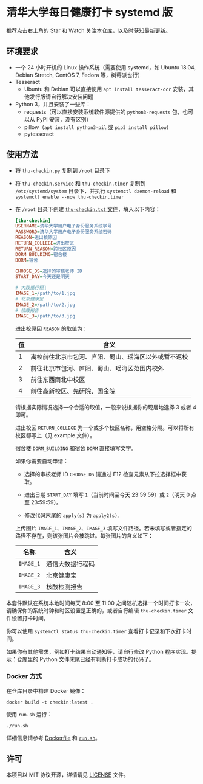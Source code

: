 # 清华大学每日健康打卡 systemd 版

推荐点击右上角的 Star 和 Watch 关注本仓库，以及时获知最新更新。

## 环境要求

- 一个 24 小时开机的 Linux 操作系统（需要使用 systemd，如 Ubuntu 18.04, Debian Stretch, CentOS 7, Fedora 等，树莓派也行）
- Tesseract
  - Ubuntu 和 Debian 可以直接使用 `apt install tesseract-ocr` 安装，其他发行版请自行解决安装问题
- Python 3，并且安装了一些库：
  - requests（可以直接安装系统软件源提供的 `python3-requests` 包，也可以从 PyPI 安装，没有区别）
  - pillow（`apt install python3-pil` 或 `pip3 install pillow`）
  - pytesseract

## 使用方法

- 将 `thu-checkin.py` 复制到 `/root` 目录下
- 将 `thu-checkin.service` 和 `thu-checkin.timer` 复制到 `/etc/systemd/system` 目录下，并执行 `systemctl daemon-reload` 和 `systemctl enable --now thu-checkin.timer`
- 在 `/root` 目录下创建 [`thu-checkin.txt` 文件](thu-checkin.example.txt)，填入以下内容：

    ```ini
    [thu-checkin]
    USERNAME=清华大学用户电子身份服务系统学号
    PASSWORD=清华大学用户电子身份服务系统密码
    REASON=进出校原因
    RETURN_COLLEGE=进出校区
    RETURN_REASON=跨校区原因
    DORM_BUILDING=宿舍楼
    DORM=宿舍

    CHOOSE_DS=选择的审核老师 ID
    START_DAY=今天还是明天

    # 大数据行程🐎
    IMAGE_1=/path/to/1.jpg
    # 北京健康宝
    IMAGE_2=/path/to/2.jpg
    # 核酸报告
    IMAGE_3=/path/to/3.jpg
    ```

    进出校原因 `REASON` 的取值为：

    | 值 | 含义                                                 |
    | -- | ---------------------------------------------------- |
    | 1  | 离校前往北京市包河、庐阳、蜀山、瑶海区以外或暂不返校 |
    | 2  | 前往北京市包河、庐阳、蜀山、瑶海区范围内校外         |
    | 3  | 前往东西南北中校区                                   |
    | 4  | 前往高新校区、先研院、国金院                         |

    请根据实际情况选择一个合适的取值，一般来说根据你的现居地选择 3 或者 4 即可。

    进出校区 `RETURN_COLLEGE` 为一个或多个校区名称，用空格分隔。可以将所有校区都写上（见 example 文件）。

    宿舍楼 `DORM_BUILDING` 和宿舍 `DORM` 直接填写文字。

    如果你需要自动申请：

    - 选择的审核老师 ID `CHOOSE_DS` 请通过 F12 检查元素从下拉选择框中获取。

    - 进出日期 `START_DAY` 填写 `1`（当前时间至今天 23:59:59）或 `2`（明天 0 点至 23:59:59）。

    - 修改代码末尾的 `apply(s)` 为 `apply2(s)`。

    上传图片 `IMAGE_1`、`IMAGE_2`、`IMAGE_3` 填写文件路径。若未填写或者指定的路径不存在，则该张图片会被跳过。每张图片的含义如下：

    | 名称      | 含义             |
    | --------- | ---------------- |
    | `IMAGE_1` | 通信大数据行程码 |
    | `IMAGE_2` | 北京健康宝       |
    | `IMAGE_3` | 核酸检测报告     |

本套件默认在系统本地时间每天 8:00 至 11:00 之间随机选择一个时间打卡一次，请确保你的系统时钟和时区设置是正确的，或者自行编辑 `thu-checkin.timer` 文件设置打卡时间。

你可以使用 `systemctl status thu-checkin.timer` 查看打卡记录和下次打卡时间。

如果你有其他需求，例如打卡结果自动通知等，请自行修改 Python 程序实现。提示：仓库里的 Python 文件末尾已经有判断打卡成功的代码了。

### Docker 方式

在仓库目录中构建 Docker 镜像：

```shell
docker build -t checkin:latest .
```

使用 `run.sh` 运行：

```shell
./run.sh
```

详细信息请参考 [Dockerfile](Dockerfile) 和 [`run.sh`](run.sh)。

## 许可

本项目以 MIT 协议开源，详情请见 [LICENSE](LICENSE) 文件。
